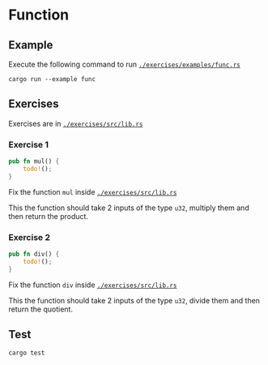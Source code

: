 # Function

## Example

Execute the following command to run [`./exercises/examples/func.rs`](./exercises/examples/func.rs)

```shell
cargo run --example func
```

## Exercises

Exercises are in [`./exercises/src/lib.rs`](./exercises/src/lib.rs)

### Exercise 1

```rust
pub fn mul() {
    todo!();
}
```

Fix the function `mul` inside [`./exercises/src/lib.rs`](./exercises/src/lib.rs)

This the function should take 2 inputs of the type `u32`, multiply them and then return the product.

### Exercise 2

```rust
pub fn div() {
    todo!();
}
```

Fix the function `div` inside [`./exercises/src/lib.rs`](./exercises/src/lib.rs)

This the function should take 2 inputs of the type `u32`, divide them and then return the quotient.

## Test

```shell
cargo test
```
